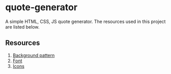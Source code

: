 # quote-generator
A simple HTML, CSS, JS quote generator. The resources used in this project are listed below.

## Resources
1. [Background pattern](https://www.heropatterns.com/)
2. [Font](https://fonts.google.com/specimen/Playfair+Display)
3. [Icons](https://fontawesome.com/icons?d=gallery&p=2&q=close&m=free)
